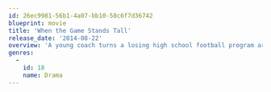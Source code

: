 ```yaml
---
id: 26ec9981-56b1-4a07-bb10-58c6f7d36742
blueprint: movie
title: 'When the Game Stands Tall'
release_date: '2014-08-22'
overview: 'A young coach turns a losing high school football program around to go undefeated for 12 consecutive seasons.'
genres:
  -
    id: 18
    name: Drama
---
```

